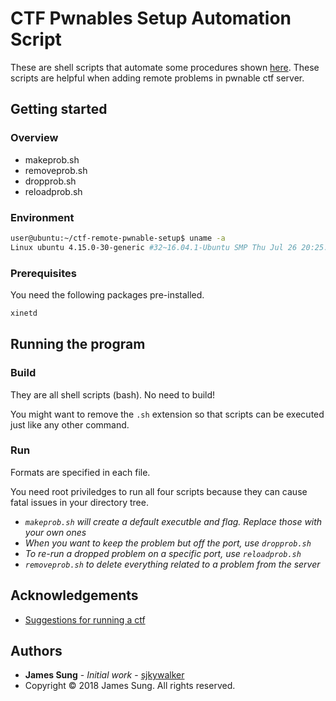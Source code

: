 # CTF Pwnables Setup Automation Script

These are shell scripts that automate some procedures shown [here](https://github.com/pwning/docs/blob/master/suggestions-for-running-a-ctf.markdown). These scripts are helpful when adding remote problems in pwnable ctf server.

## Getting started

### Overview

* makeprob.sh
* removeprob.sh
* dropprob.sh
* reloadprob.sh

### Environment

```bash
user@ubuntu:~/ctf-remote-pwnable-setup$ uname -a
Linux ubuntu 4.15.0-30-generic #32~16.04.1-Ubuntu SMP Thu Jul 26 20:25:39 UTC 2018 x86_64 x86_64 x86_64 GNU/Linux
```

### Prerequisites

You need the following packages pre-installed.
```bash
xinetd
```

## Running the program

### Build

They are all shell scripts (bash). No need to build!

You might want to remove the `.sh` extension so that scripts can be executed just like any other command.

### Run

Formats are specified in each file.

You need root priviledges to run all four scripts because they can cause fatal issues in your directory tree.

* *`makeprob.sh` will create a default executble and flag. Replace those with your own ones*
* *When you want to keep the problem but off the port, use `dropprob.sh`*
* *To re-run a dropped problem on a specific port, use `reloadprob.sh`*
* *`removeprob.sh` to delete everything related to a problem from the server* 

## Acknowledgements

* [Suggestions for running a ctf](https://github.com/pwning/docs/blob/master/suggestions-for-running-a-ctf.markdown)

## Authors

* **James Sung** - *Initial work* - [sjkywalker](https://github.com/sjkywalker)
* Copyright © 2018 James Sung. All rights reserved.
